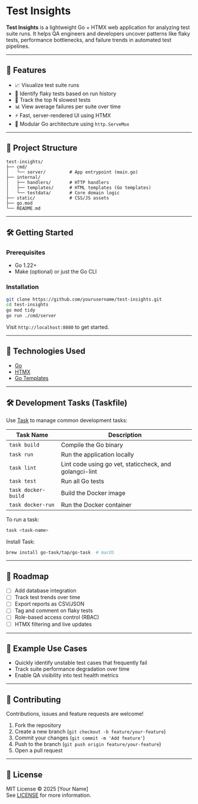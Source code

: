 # Test Insights

**Test Insights** is a lightweight Go + HTMX web application for analyzing test suite runs. It helps QA engineers and developers uncover patterns like flaky tests, performance bottlenecks, and failure trends in automated test pipelines.

---

## 🚀 Features

- 📈 Visualize test suite runs
- 🔁 Identify flaky tests based on run history
- 🐢 Track the top N slowest tests
- 📊 View average failures per suite over time
- ⚡ Fast, server-rendered UI using HTMX
- 🧩 Modular Go architecture using `http.ServeMux`

---

## 📂 Project Structure

```
test-insights/
├── cmd/
│   └── server/         # App entrypoint (main.go)
├── internal/
│   ├── handlers/       # HTTP handlers
│   ├── templates/      # HTML templates (Go templates)
│   └── testdata/       # Core domain logic
├── static/             # CSS/JS assets
├── go.mod
└── README.md
```

---

## 🛠 Getting Started

### Prerequisites

- Go 1.22+
- Make (optional) or just the Go CLI

### Installation

```bash
git clone https://github.com/yourusername/test-insights.git
cd test-insights
go mod tidy
go run ./cmd/server
```

Visit `http://localhost:8080` to get started.

---

## 🧠 Technologies Used

- [Go](https://golang.org/)
- [HTMX](https://htmx.org/)
- [Go Templates](https://pkg.go.dev/html/template)

---


## 🛠 Development Tasks (Taskfile)

Use [Task](https://taskfile.dev/) to manage common development tasks:

| Task Name      | Description                                |
|----------------|--------------------------------------------|
| `task build`   | Compile the Go binary                      |
| `task run`     | Run the application locally                |
| `task lint`    | Lint code using go vet, staticcheck, and golangci-lint |
| `task test`    | Run all Go tests                           |
| `task docker-build` | Build the Docker image                 |
| `task docker-run`   | Run the Docker container               |

To run a task:

```bash
task <task-name>
```

Install Task:
```bash
brew install go-task/tap/go-task  # macOS
```

---

## 📌 Roadmap

- [ ] Add database integration
- [ ] Track test trends over time
- [ ] Export reports as CSV/JSON
- [ ] Tag and comment on flaky tests
- [ ] Role-based access control (RBAC)
- [ ] HTMX filtering and live updates

---

## 🧪 Example Use Cases

- Quickly identify unstable test cases that frequently fail
- Track suite performance degradation over time
- Enable QA visibility into test health metrics

---

## 🤝 Contributing

Contributions, issues and feature requests are welcome!

1. Fork the repository
2. Create a new branch (`git checkout -b feature/your-feature`)
3. Commit your changes (`git commit -m 'Add feature'`)
4. Push to the branch (`git push origin feature/your-feature`)
5. Open a pull request

---

## 📄 License

MIT License © 2025 [Your Name]  
See [LICENSE](LICENSE) for more information.
